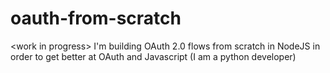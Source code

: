 # oauth-from-scratch
&lt;work in progress> I'm building OAuth 2.0 flows from scratch in NodeJS in order to get better at OAuth and Javascript (I am a python developer)
